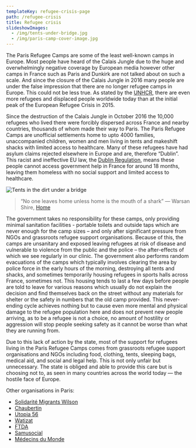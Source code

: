 ```yaml
---
templateKey: refugee-crisis-page
path: /refugee-crisis
title: Refugee crisis
slideshowImages:
  - /img/tents-under-bridge.jpg
  - /img/paris-camp-cover-image.jpg
---
```

The Paris Refugee Camps are some of the least well-known camps in Europe. Most people have heard of the Calais Jungle due to the huge and overwhelmingly negative coverage by European media however other camps in France such as Paris and Dunkirk are not talked about on such a scale. And since the closure of the Calais Jungle in 2016 many people are under the false impression that there are no longer refugee camps in Europe. This could not be less true. As stated by the [UNHCR](https://www.unhcr.org/news/press/2020/6/5ee9db2e4/1-cent-humanity-displaced-unhcr-global-trends-report.html), there are even more refugees and displaced people worldwide today than at the initial peak of the European Refugee Crisis in 2015.

Since the destruction of the Calais Jungle in October 2016 the 10,000 refugees who lived there were forcibly dispersed across France and nearby countries, thousands of whom made their way to Paris. The Paris Refugee Camps are unofficial settlements home to upto 4000 families, unaccompanied children, women and men living in tents and makeshift shacks with limited access to healthcare. Many of these refugees have had asylum claims rejected elsewhere in Europe and are, therefore “Dublin”. This racist and ineffective EU law, the [Dublin Regulation](https://www.unhcr.org/4a0d6a6710.pdf), means these people cannot access government help in France for around 18 months, leaving them homeless with no social support and limited access to healthcare.

![Tents in the dirt under a bridge](/img/tents-under-bridge.jpg)

> “No one leaves home unless home is the mouth of a shark” — Warsan Shire, [Home](https://www.youtube.com/watch?v=nI9D92Xiygo&ab_channel=GarrettMogge)

The government takes no responsibility for these camps, only providing minimal sanitation facilities - portable toilets and outside taps which are never enough for the camp sizes – and only after significant pressure from NGOs and grassroots refugee support organisations. Because of this, the camps are unsanitary and exposed leaving refugees at risk of disease and vulnerable to violence from the public and the police – the after-effects of which we see regularly in our clinic. The government also performs random evacuations of the camps which typically involves clearing the area by police force in the early hours of the morning, destroying all tents and shacks, and sometimes temporarily housing refugees in sports halls across France, sometimes not. This housing tends to last a few days before people are told to leave for various reasons which usually do not explain the decision and find themselves back on the street without any materials for shelter or the safety in numbers that the old camp provided. This never-ending cycle achieves nothing but to cause even more mental and physical damage to the refugee population here and does not prevent new people arriving, as to be a refugee is not a choice, no amount of hostility or aggression will stop people seeking safety as it cannot be worse than what they are running from.

Due to this lack of action by the state, most of the support for refugees living in the Paris Refugee Camps comes from grassroots refugee support organisations and NGOs including food, clothing, tents, sleeping bags, medical aid, and social and legal help. This is not only unfair but unnecessary. The state is obliged and able to provide this care but is choosing not to, as seen in many countries across the world today — the hostile face of Europe.

Other organisations in Paris:

* [Solidarité Migrants Wilson](https://www.facebook.com/Solidarit%C3%A9-migrants-Wilson-598228360377940/)
* [Chaubertin](https://chaubertin.org)
* [Utopia 56](http://www.utopia56.com/en/our-missions-in-paris)
* [Watizat](https://watizat.org/)
* [FTDA](https://www.france-terre-asile.org/)
* [Samusocial](https://www.samusocial.paris/)
* [Médecins du Monde](https://www.medecinsdumonde.org/fr/contact/ile-de-france)
